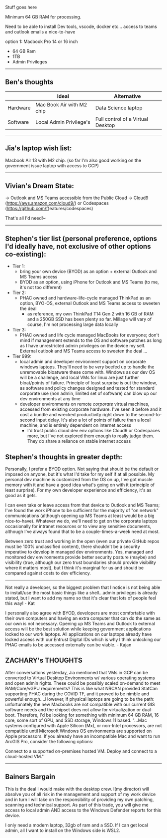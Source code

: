 Stuff goes here

Minimum 64 GB RAM for processing.

Need to be able to install Dev tools, vscode, docker etc...
access to teams and outlook emails a nice-to-have

option 1:
Macbook Pro 14 or 16 inch
- 64 GB Ram
- 1TB 
- Admin Privileges

---
## Ben's thoughts

||Ideal|Alternative|
|---|---|---|
|Hardware|Mac Book Air with M2 chip|Data Science laptop|
|Software|Local Admin Privilege's|Full control of a Virtual Desktop|

---

## Jia's laptop wish list:

Macbook Air 13 with M2 chip. (so far I'm also good working on the government issue laptop with access to GCP)

---
## Vivian's Dream State:
-> Outlook and MS Teams accessible from the Public Cloud
-> Cloud9 (https://aws.amazon.com/cloud9/) or Codespaces (https://github.com/f)eatures/codespaces)

That's all I'd need!~

---
## Stephen's tier list (personal preference, options I'd ideally have, not exclusive of other options co-existing):
- Tier 1:
  - bring your own device (BYOD) as an option + external Outlook and MS Teams access
  - BYOD as an option, using iPhone for Outlook and MS Teams (to me, it's not too different)
- Tier 2:
  - PHAC owned and hardware-life-cycle managed ThinkPad as an option, BYO-OS, external Outlook and MS Teams access to sweeten the deal
    - as reference, my own ThinkPad T14 Gen 2 with 16 GB of RAM and a 250GB SSD has been plenty so far. Millage will vary of course, I'm not processing large data locally 
- Tier 3:
  - PHAC owned and life cycle managed MacBooks for everyone; don't mind if management extends to the OS and software patches as long as I have unrestricted admin privileges on the device my self. External outlook and MS Teams access to sweeten the deal
...
- Tier 999:
  - local admin and developer environment support on corporate windows laptops. They'll need to be _very_ beefed up to handle the unremovable bloatware these come with. Windows as our dev OS will be a challenge, and local VMs for linux are just further bloat/points of failure. Principle of least surprise is out the window, as software and policy changes designed and tested for standard corporate use (non admin, limited set of software) can blow up our dev environments at any time
  - developer environments on remote _corporate_ virtual machines, accessed from existing corporate hardware. I've seen it before and it cost a bundle and wrecked productivity right down to the second-to-second input delay. It's also a lot of points of failure than a local machine, and is entirely dependent on internet access
    - I'd trust public cloud dev env options like Cloud9 or Codespaces more, but I've not explored them enough to really judge them. They do share a reliance on stable internet access

## Stephen's thoughts in greater depth:
Personally, I prefer a BYOD option. Not saying that should be the default or imposed on anyone, but it's what I'd take for my self if at all possible. My personal dev machine is customized from the OS on up, I've got muscle memory with it and have a good idea what's going on with it (principle of least surprise). For my own developer experience and efficiency, it's as good as it gets.

I can even take or leave access from that device to Outlook and MS Teams; I've found the work iPhone to be sufficient for the majority of "on network" communications (although opening up MS Teams at least would be a big nice-to-have). Whatever we do, we'll need to get on the corporate laptops occasionally for intranet resources or to view any sensitive documents, although I've always found that to be a couple-times-a-week need at most.

Between zero trust and working in the open (even our private GitHub repos must be 100% unclassified content), there shouldn't be a security imperative to develop in managed dev environments. Yes, managed and monitored dev environments provide better security posture (maybe) and visibility (true, although our zero trust boundaries should provide visibility where it matters most), but I think it's marginal for us and should be compared against costs to dev efficiency.

----

Not really a developer, so the biggest problem that I notice is not being able to install/use the most basic things like a shell...admin privileges is already stated, but I want to add my name so that it's clear that lots of people feel this way! - Kat

I personally also agree with BYOD, developers are most comfortable with their own computers and having an extra computer that can do the same as our own is not necessary. Opening up MS Teams and Outlook to external access will be the best solution while keeping government applications locked to our work laptops. All applications on our laptops already have locked access with our Entrust Digital IDs which is why I think unlocking our PHAC emails to be accessed externally can be viable. - Kajan

## ZACHARY's THOUGHTS

After conversations yesterday, Jia mentioned that VMs in GCP can be converted to Virtual Desktop Environments w/ various operating systems and open admin rights. These could be possibly scaled on-demand to meet RAM/Core/vGPU requirements?  This is like what NRCAN provided StatCan supporting PHAC during the COVID TF, and it proved to be nimble and powerful enough....However, if physical laptops are going to be the path: unfortunately the new Macbooks are not compatible with our current GIS software needs and the chipset does not allow for virtualization or dual-boot. Therefore, I'd be looking for something with minimum 64 GB RAM, 16 core, some sort of GPU, and SSD storage, Windows 11 based. "...Mac systems configured with Apple Silicon (Mx), or non-Intel processors, are not compatible until Microsoft Windows OS environments are supported on Apple processors. If you already have an incompatible Mac and want to run ArcGIS Pro, consider the following options:

Connect to a supported on-premises hosted VM.
Deploy and connect to a cloud-hosted VM."
***

## Bainers Bargain

This is the deal I would make with the desktop crew. I(my director) will absolve you of all risk in the management and support of my work device and in turn I will take on the responsibility of providing my own patching, scanning and technical support. As part of this trade, you will give me access to local admin AND access to the Windows Defender reports for this device.

I only need a modern laptop, 32gb of ram and a SSD. If I can get local admin, all I want to install on the Windows side is WSL2. 

